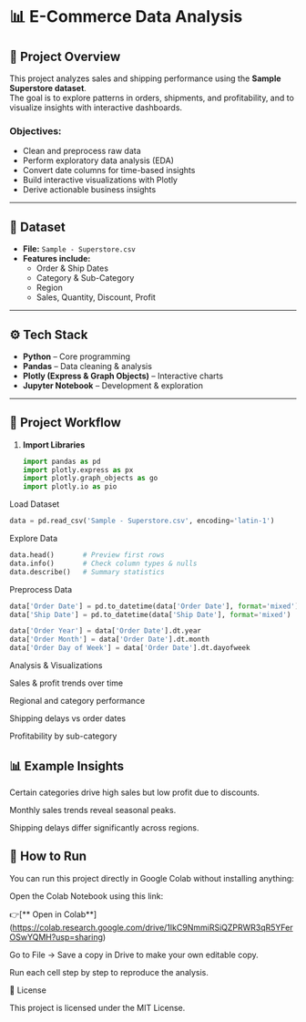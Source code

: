 # 📊 E-Commerce Data Analysis  

## 📌 Project Overview  
This project analyzes sales and shipping performance using the **Sample Superstore dataset**.  
The goal is to explore patterns in orders, shipments, and profitability, and to visualize insights with interactive dashboards.  

### Objectives:  
- Clean and preprocess raw data  
- Perform exploratory data analysis (EDA)  
- Convert date columns for time-based insights  
- Build interactive visualizations with Plotly  
- Derive actionable business insights  

---

## 📂 Dataset  
- **File:** `Sample - Superstore.csv`  
- **Features include:**  
  - Order & Ship Dates  
  - Category & Sub-Category  
  - Region  
  - Sales, Quantity, Discount, Profit  

---

## ⚙️ Tech Stack  
- **Python** – Core programming  
- **Pandas** – Data cleaning & analysis  
- **Plotly (Express & Graph Objects)** – Interactive charts  
- **Jupyter Notebook** – Development & exploration  

---

## 📑 Project Workflow  

1. **Import Libraries**  
   ```python
   import pandas as pd
   import plotly.express as px
   import plotly.graph_objects as go
   import plotly.io as pio
Load Dataset
```python
data = pd.read_csv('Sample - Superstore.csv', encoding='latin-1')
```

Explore Data
```python
data.head()       # Preview first rows  
data.info()       # Check column types & nulls  
data.describe()   # Summary statistics  

```
Preprocess Data
```python
data['Order Date'] = pd.to_datetime(data['Order Date'], format='mixed')
data['Ship Date'] = pd.to_datetime(data['Ship Date'], format='mixed')

data['Order Year'] = data['Order Date'].dt.year
data['Order Month'] = data['Order Date'].dt.month
data['Order Day of Week'] = data['Order Date'].dt.dayofweek

```
Analysis & Visualizations

Sales & profit trends over time

Regional and category performance

Shipping delays vs order dates

Profitability by sub-category

## 📊 Example Insights

Certain categories drive high sales but low profit due to discounts.

Monthly sales trends reveal seasonal peaks.

Shipping delays differ significantly across regions.

## 🚀 How to Run

You can run this project directly in Google Colab without installing anything:

Open the Colab Notebook using this link:

👉[** Open in Colab**] (https://colab.research.google.com/drive/1IkC9NmmiRSiQZPRWR3qR5YFerOSwYQMH?usp=sharing)

Go to File → Save a copy in Drive to make your own editable copy.

Run each cell step by step to reproduce the analysis.

📜 License

This project is licensed under the MIT License.
